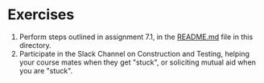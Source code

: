 # Exercises
1. Perform steps outlined in assignment 7.1, in the [README.md](./README.md) file in this directory. 
2. Participate in the Slack Channel on Construction and Testing, helping your course mates when they get "stuck", or soliciting mutual aid when you are "stuck". 